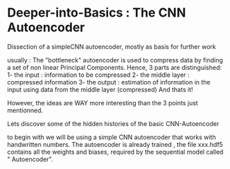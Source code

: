
# Deeper-into-Basics : The CNN Autoencoder

Dissection of a simpleCNN autoencoder, mostly as basis for further work 


usually :
The "bottleneck" autoencoder is used to  compress data by finding 
a  set of non linear Principal Components.
Hence, 3 parts are distinguished:
1- the input : information to be compressed
2- the middle layer : compressed information
3- the output : estimation of information in the input using data from the middle layer (compressed)
And thats it!


However, the ideas are WAY more interesting than the 3 points just mentionned.

Lets discover some of the hidden histories of the basic CNN-Autoencoder


to begin with we will be using a simple CNN autoencoder that works with handwritten numbers.
The autoencoder is already trained , the file xxx.hdf5 contains all the weights
and biases, required by the sequential model called " Autoencoder".





